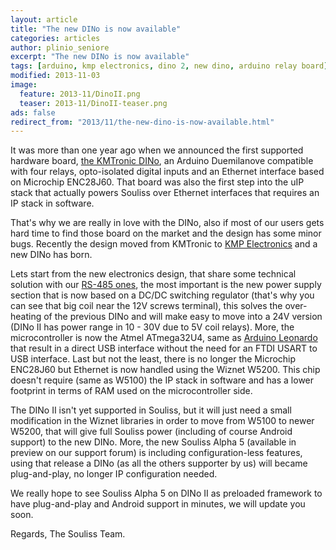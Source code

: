 ```yaml
---
layout: article
title: "The new DINo is now available"
categories: articles
author: plinio_seniore
excerpt: "The new DINo is now available"
tags: [arduino, kmp electronics, dino 2, new dino, arduino relay board]
modified: 2013-11-03
image:
  feature: 2013-11/DinoII.png
  teaser: 2013-11/DinoII-teaser.png
ads: false  
redirect_from: "2013/11/the-new-dino-is-now-available.html"
---
```


It was more than one year ago when we announced the first supported hardware board, [the KMTronic DINo](http://souliss.github.io/2012/04/getting-kmtronic-dino.html), an Arduino Duemilanove compatible with four relays, opto-isolated digital inputs and an Ethernet interface based on Microchip ENC28J60. That board was also the first step into the uIP stack that actually powers Souliss over Ethernet interfaces that requires an IP stack in software.

That's why we are really in love with the DINo, also if most of our users gets hard time to find those board on the market and the design has some minor bugs. Recently the design moved from KMTronic to [KMP Electronics](http://kmpelectronics.eu/) and a new DINo has born.

Lets start from the new electronics design, that share some technical solution with our [RS-485 ones](http://souliss.github.io/2013/09/3d-rendering-for-new-rs-485-boards.html), the most important is the new power supply section that is now based on a DC/DC switching regulator (that's why you can see that big coil near the 12V screws terminal), this solves the over-heating of the previous DINo and will make easy to move into a 24V version  (DINo II has power range in 10 - 30V due to 5V coil relays).
More, the microcontroller is now the Atmel ATmega32U4, same as [Arduino Leonardo](http://arduino.cc/en/Main/arduinoBoardLeonardo) that result in a direct USB interface without the need for an FTDI USART to USB interface.
Last but not the least, there is no longer the Microchip ENC28J60 but Ethernet is now handled using the Wiznet W5200. This chip doesn't require (same as W5100) the IP stack in software and has a lower footprint in terms of RAM used on the microcontroller side.

The DINo II isn't yet supported in Souliss, but it will just need a small modification in the Wiznet libraries in order to move from W5100 to newer W5200, that will give full Souliss power (including of course Android support) to the new DINo.
More, the new Souliss Alpha 5 (available in preview on our support forum) is including configuration-less features, using that release a DINo (as all the others supporter by us) will became plug-and-play, no longer IP configuration needed.

We really hope to see Souliss Alpha 5 on DINo II as preloaded framework to have plug-and-play and Android support in minutes, we will update you soon.

Regards,
The Souliss Team.